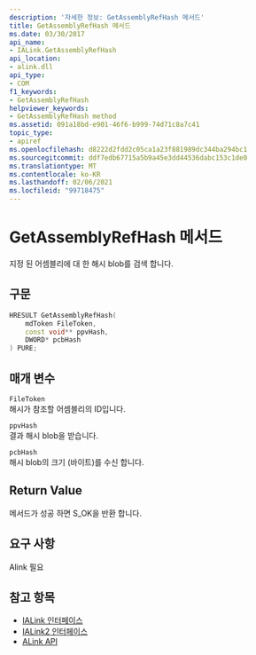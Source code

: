 ```yaml
---
description: '자세한 정보: GetAssemblyRefHash 메서드'
title: GetAssemblyRefHash 메서드
ms.date: 03/30/2017
api_name:
- IALink.GetAssemblyRefHash
api_location:
- alink.dll
api_type:
- COM
f1_keywords:
- GetAssemblyRefHash
helpviewer_keywords:
- GetAssemblyRefHash method
ms.assetid: 091a18bd-e901-46f6-b999-74d71c8a7c41
topic_type:
- apiref
ms.openlocfilehash: d8222d2fdd2c05ca1a23f881989dc344ba294bc1
ms.sourcegitcommit: ddf7edb67715a5b9a45e3dd44536dabc153c1de0
ms.translationtype: MT
ms.contentlocale: ko-KR
ms.lasthandoff: 02/06/2021
ms.locfileid: "99718475"
---
```

# <a name="getassemblyrefhash-method"></a>GetAssemblyRefHash 메서드

지정 된 어셈블리에 대 한 해시 blob를 검색 합니다.  
  
## <a name="syntax"></a>구문  
  
```cpp  
HRESULT GetAssemblyRefHash(  
    mdToken FileToken,  
    const void** ppvHash,  
    DWORD* pcbHash  
) PURE;  
```  
  
## <a name="parameters"></a>매개 변수  

 `FileToken`  
 해시가 참조할 어셈블리의 ID입니다.  
  
 `ppvHash`  
 결과 해시 blob을 받습니다.  
  
 `pcbHash`  
 해시 blob의 크기 (바이트)를 수신 합니다.  
  
## <a name="return-value"></a>Return Value  

 메서드가 성공 하면 S_OK을 반환 합니다.  
  
## <a name="requirements"></a>요구 사항  

 Alink 필요  
  
## <a name="see-also"></a>참고 항목

- [IALink 인터페이스](ialink-interface.md)
- [IALink2 인터페이스](ialink2-interface.md)
- [ALink API](index.md)
